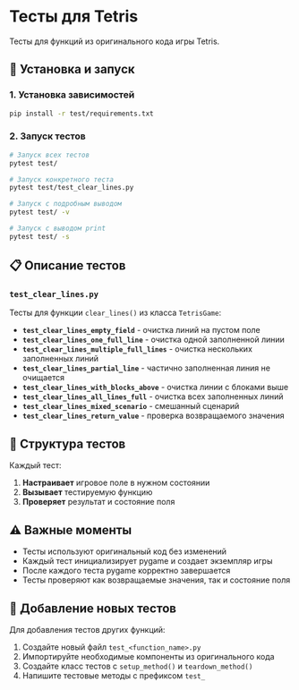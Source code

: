 # Тесты для Tetris

Тесты для функций из оригинального кода игры Tetris.

## 🚀 Установка и запуск

### 1. Установка зависимостей
```bash
pip install -r test/requirements.txt
```

### 2. Запуск тестов
```bash
# Запуск всех тестов
pytest test/

# Запуск конкретного теста
pytest test/test_clear_lines.py

# Запуск с подробным выводом
pytest test/ -v

# Запуск с выводом print
pytest test/ -s
```

## 📋 Описание тестов

### `test_clear_lines.py`
Тесты для функции `clear_lines()` из класса `TetrisGame`:

- **`test_clear_lines_empty_field`** - очистка линий на пустом поле
- **`test_clear_lines_one_full_line`** - очистка одной заполненной линии
- **`test_clear_lines_multiple_full_lines`** - очистка нескольких заполненных линий
- **`test_clear_lines_partial_line`** - частично заполненная линия не очищается
- **`test_clear_lines_with_blocks_above`** - очистка линии с блоками выше
- **`test_clear_lines_all_lines_full`** - очистка всех заполненных линий
- **`test_clear_lines_mixed_scenario`** - смешанный сценарий
- **`test_clear_lines_return_value`** - проверка возвращаемого значения

## 🧪 Структура тестов

Каждый тест:
1. **Настраивает** игровое поле в нужном состоянии
2. **Вызывает** тестируемую функцию
3. **Проверяет** результат и состояние поля

## ⚠️ Важные моменты

- Тесты используют оригинальный код без изменений
- Каждый тест инициализирует pygame и создает экземпляр игры
- После каждого теста pygame корректно завершается
- Тесты проверяют как возвращаемые значения, так и состояние поля

## 🔧 Добавление новых тестов

Для добавления тестов других функций:

1. Создайте новый файл `test_<function_name>.py`
2. Импортируйте необходимые компоненты из оригинального кода
3. Создайте класс тестов с `setup_method()` и `teardown_method()`
4. Напишите тестовые методы с префиксом `test_` 